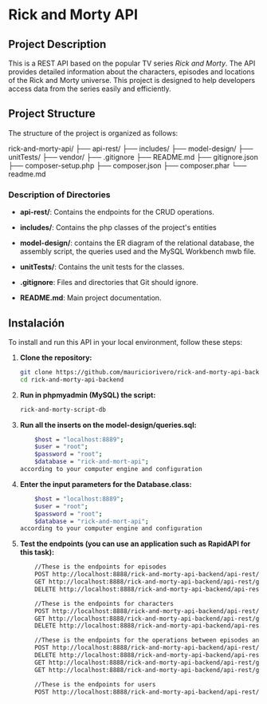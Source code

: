 # Rick and Morty API

## Project Description

This is a REST API based on the popular TV series *Rick and Morty*. The API provides detailed information about the characters, episodes and locations of the Rick and Morty universe. This project is designed to help developers access data from the series easily and efficiently.

## Project Structure

The structure of the project is organized as follows:

rick-and-morty-api/
├── api-rest/
├── includes/
├── model-design/
├── unitTests/
├── vendor/
├── .gitignore
├── README.md
├── gitignore.json
├── composer-setup.php
├── composer.json
├── composer.phar
└── readme.md


### Description of Directories

- **api-rest/**: Contains the endpoints for the CRUD operations.

- **includes/**: Contains the php classes of the project's entities

- **model-design/**: contains the ER diagram of the relational database, the assembly script, the queries used and the MySQL Workbench mwb file.

- **unitTests/**: Contains the unit tests for the classes.

- **.gitignore**: Files and directories that Git should ignore.

- **README.md**: Main project documentation.


## Instalación

To install and run this API in your local environment, follow these steps:

1. **Clone the repository:**
   ```bash
   git clone https://github.com/mauriciorivero/rick-and-morty-api-backend.git
   cd rick-and-morty-api-backend

2. **Run in phpmyadmin (MySQL) the script:**
   ```bash
   rick-and-morty-script-db

3. **Run all the inserts on the model-design/queries.sql:**
    ```bash
        $host = "localhost:8889";
        $user = "root";
        $password = "root";
        $database = "rick-and-mort-api";
    according to your computer engine and configuration

4. **Enter the input parameters for the Database.class:**
    ```bash
        $host = "localhost:8889";
        $user = "root";
        $password = "root";
        $database = "rick-and-mort-api";
    according to your computer engine and configuration

5. **Test the endpoints (you can use an application such as RapidAPI for this task):**
    ```bash
        //These is the endpoints for episodes
        POST http://localhost:8888/rick-and-morty-api-backend/api-rest/create_episode.php?name=Episode%201&air_date=Dec,%2012%202024&episode=S02E03&created=2024-06-20&isActive=1
        GET http://localhost:8888/rick-and-morty-api-backend/api-rest/get_all_episode.php
        DELETE http://localhost:8888/rick-and-morty-api-backend/api-rest/delete_episode.php?id=12

        //These is the endpoints for characters
        POST http://localhost:8888/rick-and-morty-api-backend/api-rest/create_character.php?name=Alicia&status=Alive&species=Human&Gener=Female&image=https%3A%2F%2Frickandmortyapi.com%2Fapi%2Fcharacter%2Favatar%2F372.jpeg&created=2024-06-20&isActive=1
        GET http://localhost:8888/rick-and-morty-api-backend/api-rest/get_all_character.php
        DELETE http://localhost:8888/rick-and-morty-api-backend/api-rest/delete_character.php?id=12

        //These is the endpoints for the operations between episodes and characters
        POST http://localhost:8888/rick-and-morty-api-backend/api-rest/create_relationship_ep_ch.php?id_episode=1&id_character=1
        DELETE http://localhost:8888/rick-and-morty-api-backend/api-rest/delete_relationship_in_between.php?ep_id=1&ch_id=1
        GET http://localhost:8888/rick-and-morty-api-backend/api-rest/get_all_episode_by_ch.php?ch_id=1
        GET http://localhost:8888/rick-and-morty-api-backend/api-rest/get_all_character_by_ep.php?ep_id=1

        //These is the endpoints for users
        POST http://localhost:8888/rick-and-morty-api-backend/api-rest/create_user.php?name=Mauricio&lastname=Rivero&username=mauriciorivero&pass=pasZ12345-
